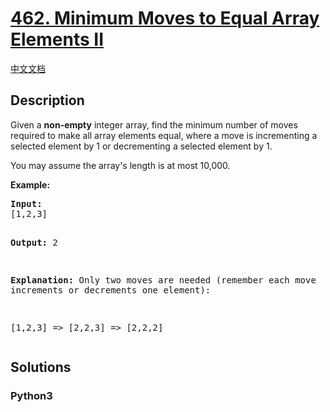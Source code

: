 # [462. Minimum Moves to Equal Array Elements II](https://leetcode.com/problems/minimum-moves-to-equal-array-elements-ii)

[中文文档](/leetcode/0400-0499/0462.Minimum%20Moves%20to%20Equal%20Array%20Elements%20II/README.md)

## Description

<p><p>Given a <b>non-empty</b> integer array, find the minimum number of moves required to make all array elements equal, where a move is incrementing a selected element by 1 or decrementing a selected element by 1.</p>

<p>You may assume the array's length is at most 10,000.</p>

<p><b>Example:</b>
<pre>
<b>Input:</b>
[1,2,3]

<b>Output:</b>
2

<b>Explanation:</b>
Only two moves are needed (remember each move increments or decrements one element):

[1,2,3]  =>  [2,2,3]  =>  [2,2,2]
</pre>
</p></p>

## Solutions

<!-- tabs:start -->

### **Python3**

```python

```

<!-- tabs:end -->
